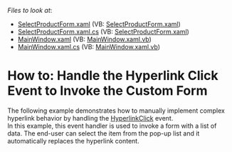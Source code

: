 <!-- default file list -->
*Files to look at*:

* [SelectProductForm.xaml](./CS/DXRichEditHyperlinkHandling/Forms/SelectProductForm.xaml) (VB: [SelectProductForm.xaml](./VB/DXRichEditHyperlinkHandling/Forms/SelectProductForm.xaml))
* [SelectProductForm.xaml.cs](./CS/DXRichEditHyperlinkHandling/Forms/SelectProductForm.xaml.cs) (VB: [SelectProductForm.xaml](./VB/DXRichEditHyperlinkHandling/Forms/SelectProductForm.xaml))
* [MainWindow.xaml](./CS/DXRichEditHyperlinkHandling/MainWindow.xaml) (VB: [MainWindow.xaml.vb](./VB/DXRichEditHyperlinkHandling/MainWindow.xaml.vb))
* [MainWindow.xaml.cs](./CS/DXRichEditHyperlinkHandling/MainWindow.xaml.cs) (VB: [MainWindow.xaml.vb](./VB/DXRichEditHyperlinkHandling/MainWindow.xaml.vb))
<!-- default file list end -->
# How to: Handle the Hyperlink Click Event to Invoke the Custom Form


The following example demonstrates how to manually implement complex hyperlink behavior by handling the <a href="https://documentation.devexpress.com/#WindowsForms/DevExpressXtraRichEditRichEditControl_HyperlinkClicktopic">HyperlinkClick</a> event. <br>In this example, this event handler is used to invoke a form with a list of data. The end-user can select the item from the pop-up list and it automatically replaces the hyperlink content.

<br/>


